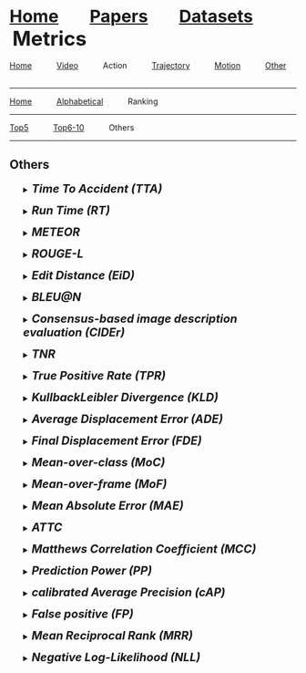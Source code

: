<a name=top></a>
<a name=top></a>
---
<a href=../../../README.md#top><l style="font-size:30px">Home</l></a>&nbsp; &nbsp; &nbsp; &nbsp; &nbsp; &nbsp;<a href=../../../papers/papers.md#top><l style="font-size:30px">Papers</l></a>&nbsp; &nbsp; &nbsp; &nbsp; &nbsp; &nbsp;<a href=../../../datasets/datasets.md#top><l style="font-size:30px">Datasets</l></a>&nbsp; &nbsp; &nbsp; &nbsp; &nbsp; &nbsp;<l style="font-size:35px">Metrics</l>&nbsp; &nbsp; &nbsp; &nbsp; &nbsp; &nbsp;
---
[Home](../../metrics.md#top)&nbsp; &nbsp; &nbsp; &nbsp; &nbsp; &nbsp;[Video](../../video/video_metrics.md#top)&nbsp; &nbsp; &nbsp; &nbsp; &nbsp; &nbsp;Action&nbsp; &nbsp; &nbsp; &nbsp; &nbsp; &nbsp;[Trajectory](../../trajectory/trajectory_metrics.md#top)&nbsp; &nbsp; &nbsp; &nbsp; &nbsp; &nbsp;[Motion](../../motion/motion_metrics.md#top)&nbsp; &nbsp; &nbsp; &nbsp; &nbsp; &nbsp;[Other](../../other/other_metrics.md#top)&nbsp; &nbsp; &nbsp; &nbsp; &nbsp; &nbsp;
___
[Home](../action_metrics.md#top)&nbsp; &nbsp; &nbsp; &nbsp; &nbsp; &nbsp;[Alphabetical](../action_alphabetical/action_alphabetical_metrics.md#top)&nbsp; &nbsp; &nbsp; &nbsp; &nbsp; &nbsp;Ranking&nbsp; &nbsp; &nbsp; &nbsp; &nbsp; &nbsp;
___
[Top5](action_Top5_metrics.md#top)&nbsp; &nbsp; &nbsp; &nbsp; &nbsp; &nbsp;[Top6-10](action_Top6-10_metrics.md#top)&nbsp; &nbsp; &nbsp; &nbsp; &nbsp; &nbsp;Others&nbsp; &nbsp; &nbsp; &nbsp; &nbsp; &nbsp;
___
<h2>Others</h2> 
<ul><a name=tta></a>
<details close>
<summary><em><l style="font-size:20px"><strong>Time To Accident (TTA)</strong></l>
</em></summary>
<ul>
<details close>
<summary><strong><em>Bao et al., "DRIVE: Deep Reinforced Accident Anticipation With Visual Explanation", ICCV, 2021.</em></strong> <a href=https://openaccess.thecvf.com/content/ICCV2021/papers/Bao_DRIVE_Deep_Reinforced_Accident_Anticipation_With_Visual_Explanation_ICCV_2021_paper.pdf>paper</a> <a href=https://arxiv.org/pdf/2107.10189.pdf>arxiv</a> <a href=https://github.com/Cogito2012/DRIVE>code</a></summary>
<ul>
<em>Datasets</em>
<ul>
<li><a href="../../../datasets/alphabetical/a-d_alphabetical_datasets.md#dad">DAD</a></li>
<li><a href="../../../datasets/alphabetical/a-d_alphabetical_datasets.md#dada-2000">DADA-2000</a></li>
</ul>
<em>Metrics</em>
<ul>
<li><a href="../../metrics/action/action_alphabetical/action_a-d_metrics.md#auc">AUC</a></li>
<li><a href="../../metrics/action/action_alphabetical/action_j-z_metrics.md#tta">TTA</a></li>
</ul>
<details close>
<summary><em>Bibtex</em></summary>
<pre>
@InProceedings{Bao_2021_ICCV,
    author = "Bao, Wentao and Yu, Qi and Kong, Yu",
    title = "{DRIVE}: Deep Reinforced Accident Anticipation With Visual Explanation",
    booktitle = "ICCV",
    year = "2021"
}
</pre>
</details>

</ul>
</details>
<details close>
<summary><strong><em>Wang et al., "A Learning-Based Prediction Model For Baby Accidents", ICIP, 2019.</em></strong> <a href=https://ieeexplore.ieee.org/abstract/document/8803820>paper</a></summary>
<ul>
<em>Datasets</em>
<ul>
<li>Custom</li>

</ul>
<em>Metrics</em>
<ul>
<li><a href="../../metrics/action/action_alphabetical/action_j-z_metrics.md#recall">Recall</a></li>
<li><a href="../../metrics/action/action_alphabetical/action_j-z_metrics.md#precision">Precision</a></li>
<li><a href="../../metrics/action/action_alphabetical/action_a-d_metrics.md#ap">AP</a></li>
<li><a href="../../metrics/action/action_alphabetical/action_j-z_metrics.md#tta">TTA</a></li>
</ul>
<details close>
<summary><em>Bibtex</em></summary>
<pre>
@InProceedings{Wang_2019_ICIP,
    author = "Wang, P. and Lien, S. and Lee, M.",
    booktitle = "ICIP",
    title = "A Learning-Based Prediction Model For Baby Accidents",
    year = "2019"
}
</pre>
</details>

</ul>
</details>
<details close>
<summary><strong><em>Zeng et al., "Agent-Centric Risk Assessment: Accident Anticipation And Risky Region Localization", CVPR, 2017.</em></strong> <a href=https://openaccess.thecvf.com/content_cvpr_2017/papers/Zeng_Agent-Centric_Risk_Assessment_CVPR_2017_paper.pdf>paper</a> <a href=https://arxiv.org/pdf/1705.06560.pdf>arxiv</a></summary>
<ul>
<em>Datasets</em>
<ul>
<li><a href="../../../datasets/alphabetical/a-d_alphabetical_datasets.md#dad">DAD</a></li>
<li><a href="../../../datasets/alphabetical/e-i_alphabetical_datasets.md#epic-fail">Epic-Fail</a></li>
</ul>
<em>Metrics</em>
<ul>
<li><a href="../../metrics/action/action_alphabetical/action_j-z_metrics.md#map">mAP</a></li>
<li><a href="../../metrics/action/action_alphabetical/action_j-z_metrics.md#tta">TTA</a></li>
</ul>
<details close>
<summary><em>Bibtex</em></summary>
<pre>
@InProceedings{Zeng_2017_CVPR,
    author = "Zeng, Kuo-Hao and Chou, Shih-Han and Chan, Fu-Hsiang and Carlos Niebles, Juan and Sun, Min",
    title = "Agent-Centric Risk Assessment: Accident Anticipation And Risky Region Localization",
    booktitle = "CVPR",
    year = "2017"
}
</pre>
</details>

</ul>
</details>
</ul>
</details>

<a name=rt></a>
<details close>
<summary><em><l style="font-size:20px"><strong>Run Time (RT)</strong></l>
</em></summary>
<ul>
<details close>
<summary><strong><em>Girase et al., "Latency Matters: Real-Time Action Forecasting Transformer", CVPR, 2023.</em></strong> <a href=https://openaccess.thecvf.com/content/CVPR2023/papers/Girase_Latency_Matters_Real-Time_Action_Forecasting_Transformer_CVPR_2023_paper.pdf>paper</a> <a href=https://karttikeya.github.io/publication/RAFTformer/>code</a></summary>
<ul>
<em>Datasets</em>
<ul>
<li><a href="../../../datasets/alphabetical/e-i_alphabetical_datasets.md#epic-kitchens">Epic-Kitchens</a></li>
<li><a href="../../../datasets/alphabetical/a-d_alphabetical_datasets.md#50salads">50Salads</a></li>
<li><a href="../../../datasets/alphabetical/a-d_alphabetical_datasets.md#breakfast">Breakfast</a></li>
<li><a href="../../../datasets/alphabetical/e-i_alphabetical_datasets.md#egtea_gaze+">EGTEA Gaze+</a></li>
</ul>
<em>Metrics</em>
<ul>
<li><a href="../../metrics/action/action_alphabetical/action_a-d_metrics.md#accuracy">Accuracy</a></li>
<li><a href="../../metrics/action/action_alphabetical/action_j-z_metrics.md#recall">Recall</a></li>
<li><a href="../../metrics/action/action_alphabetical/action_j-z_metrics.md#rt">RT</a></li>
</ul>
<details close>
<summary><em>Bibtex</em></summary>
<pre>
@InProceedings{Girase_2023_CVPR,
    author = "Girase, Harshayu and Agarwal, Nakul and Choi, Chiho and Mangalam, Karttikeya",
    title = "Latency Matters: Real-Time Action Forecasting Transformer",
    booktitle = "CVPR",
    year = "2023"
}
</pre>
</details>

</ul>
</details>
<details close>
<summary><strong><em>Ito et al., "Anticipating the Start of User Interaction for Service Robot in the Wild", ICRA, 2020.</em></strong> <a href=https://ieeexplore.ieee.org/document/9196548>paper</a></summary>
<ul>
<em>Datasets</em>
<ul>
<li>Custom</li>

</ul>
<em>Metrics</em>
<ul>
<li><a href="../../metrics/action/action_alphabetical/action_a-d_metrics.md#ap">AP</a></li>
<li><a href="../../metrics/action/action_alphabetical/action_j-z_metrics.md#rt">RT</a></li>
</ul>
<details close>
<summary><em>Bibtex</em></summary>
<pre>
@InProceedings{Ito_2020_ICRA,
    author = "Ito, K. and Kong, Q. and Horiguchi, S. and Sumiyoshi, T. and Nagamatsu, K.",
    booktitle = "ICRA",
    title = "Anticipating the Start of User Interaction for Service Robot in the Wild",
    year = "2020"
}
</pre>
</details>

</ul>
</details>
</ul>
</details>

<a name=meteor></a>
<details close>
<summary><em><l style="font-size:20px"><strong>METEOR</strong></l>
</em></summary>
<ul>
<details close>
<summary><strong><em>Hosseinzadeh et al., "Video Captioning of Future Frames", WACV, 2021.</em></strong> <a href=https://openaccess.thecvf.com/content/WACV2021/papers/Hosseinzadeh_Video_Captioning_of_Future_Frames_WACV_2021_paper.pdf>paper</a></summary>
<ul>
<em>Datasets</em>
<ul>
<li><a href="../../../datasets/alphabetical/a-d_alphabetical_datasets.md#activitynet">ActivityNet</a></li>
<li><a href="../../../datasets/alphabetical/j-z_alphabetical_datasets.md#swag">SWAG</a></li>
</ul>
<em>Metrics</em>
<ul>
<li><a href="../../metrics/action/action_alphabetical/action_a-d_metrics.md#cider">CIDEr</a></li>
<li><a href="../../metrics/action/action_alphabetical/action_j-z_metrics.md#rouge-l">ROUGE-L</a></li>
<li><a href="../../metrics/action/action_alphabetical/action_j-z_metrics.md#meteor">METEOR</a></li>
<li><a href="../../metrics/action/action_alphabetical/action_a-d_metrics.md#bleu@n">BLEU@N</a></li>
</ul>
<details close>
<summary><em>Bibtex</em></summary>
<pre>
@InProceedings{Hosseinzadeh_2021_WACV,
    author = "Hosseinzadeh, Mehrdad and Wang, Yang",
    title = "Video Captioning of Future Frames",
    booktitle = "WACV",
    year = "2021"
}
</pre>
</details>

</ul>
</details>
</ul>
</details>

<a name=rouge-l></a>
<details close>
<summary><em><l style="font-size:20px"><strong>ROUGE-L</strong></l>
</em></summary>
<ul>
<details close>
<summary><strong><em>Hosseinzadeh et al., "Video Captioning of Future Frames", WACV, 2021.</em></strong> <a href=https://openaccess.thecvf.com/content/WACV2021/papers/Hosseinzadeh_Video_Captioning_of_Future_Frames_WACV_2021_paper.pdf>paper</a></summary>
<ul>
<em>Datasets</em>
<ul>
<li><a href="../../../datasets/alphabetical/a-d_alphabetical_datasets.md#activitynet">ActivityNet</a></li>
<li><a href="../../../datasets/alphabetical/j-z_alphabetical_datasets.md#swag">SWAG</a></li>
</ul>
<em>Metrics</em>
<ul>
<li><a href="../../metrics/action/action_alphabetical/action_a-d_metrics.md#cider">CIDEr</a></li>
<li><a href="../../metrics/action/action_alphabetical/action_j-z_metrics.md#rouge-l">ROUGE-L</a></li>
<li><a href="../../metrics/action/action_alphabetical/action_j-z_metrics.md#meteor">METEOR</a></li>
<li><a href="../../metrics/action/action_alphabetical/action_a-d_metrics.md#bleu@n">BLEU@N</a></li>
</ul>
<details close>
<summary><em>Bibtex</em></summary>
<pre>
@InProceedings{Hosseinzadeh_2021_WACV,
    author = "Hosseinzadeh, Mehrdad and Wang, Yang",
    title = "Video Captioning of Future Frames",
    booktitle = "WACV",
    year = "2021"
}
</pre>
</details>

</ul>
</details>
</ul>
</details>

<a name=eid></a>
<details close>
<summary><em><l style="font-size:20px"><strong>Edit Distance (EiD)</strong></l>
</em></summary>
<ul>
<details close>
<summary><strong><em>Mascaro et al., "Intention-Conditioned Long-Term Human Egocentric Action Anticipation", WACV, 2023.</em></strong> <a href=https://openaccess.thecvf.com/content/WACV2023/papers/Mascaro_Intention-Conditioned_Long-Term_Human_Egocentric_Action_Anticipation_WACV_2023_paper.pdf>paper</a></summary>
<ul>
<em>Datasets</em>
<ul>
<li><a href="../../../datasets/alphabetical/e-i_alphabetical_datasets.md#human3.6m">Human3.6M</a></li>
<li><a href="../../../datasets/alphabetical/e-i_alphabetical_datasets.md#ego4d">Ego4D</a></li>
</ul>
<em>Metrics</em>
<ul>
<li><a href="../../metrics/action/action_alphabetical/action_e-i_metrics.md#eid">EiD</a></li>
</ul>
<details close>
<summary><em>Bibtex</em></summary>
<pre>
@InProceedings{Mascaro_2023_WACV,
    author = "Mascaro, Esteve Valls and Ahn, Hyemin and Lee, Dongheui",
    title = "Intention-Conditioned Long-Term Human Egocentric Action Anticipation",
    booktitle = "WACV",
    year = "2023"
}
</pre>
</details>

</ul>
</details>
</ul>
</details>

<a name=bleu@n></a>
<details close>
<summary><em><l style="font-size:20px"><strong>BLEU@N</strong></l>
</em></summary>
<ul>
<details close>
<summary><strong><em>Hosseinzadeh et al., "Video Captioning of Future Frames", WACV, 2021.</em></strong> <a href=https://openaccess.thecvf.com/content/WACV2021/papers/Hosseinzadeh_Video_Captioning_of_Future_Frames_WACV_2021_paper.pdf>paper</a></summary>
<ul>
<em>Datasets</em>
<ul>
<li><a href="../../../datasets/alphabetical/a-d_alphabetical_datasets.md#activitynet">ActivityNet</a></li>
<li><a href="../../../datasets/alphabetical/j-z_alphabetical_datasets.md#swag">SWAG</a></li>
</ul>
<em>Metrics</em>
<ul>
<li><a href="../../metrics/action/action_alphabetical/action_a-d_metrics.md#cider">CIDEr</a></li>
<li><a href="../../metrics/action/action_alphabetical/action_j-z_metrics.md#rouge-l">ROUGE-L</a></li>
<li><a href="../../metrics/action/action_alphabetical/action_j-z_metrics.md#meteor">METEOR</a></li>
<li><a href="../../metrics/action/action_alphabetical/action_a-d_metrics.md#bleu@n">BLEU@N</a></li>
</ul>
<details close>
<summary><em>Bibtex</em></summary>
<pre>
@InProceedings{Hosseinzadeh_2021_WACV,
    author = "Hosseinzadeh, Mehrdad and Wang, Yang",
    title = "Video Captioning of Future Frames",
    booktitle = "WACV",
    year = "2021"
}
</pre>
</details>

</ul>
</details>
</ul>
</details>

<a name=cider></a>
<details close>
<summary><em><l style="font-size:20px"><strong>Consensus-based image description evaluation (CIDEr)</strong></l>
</em></summary>
<ul>
<details close>
<summary><strong><em>Hosseinzadeh et al., "Video Captioning of Future Frames", WACV, 2021.</em></strong> <a href=https://openaccess.thecvf.com/content/WACV2021/papers/Hosseinzadeh_Video_Captioning_of_Future_Frames_WACV_2021_paper.pdf>paper</a></summary>
<ul>
<em>Datasets</em>
<ul>
<li><a href="../../../datasets/alphabetical/a-d_alphabetical_datasets.md#activitynet">ActivityNet</a></li>
<li><a href="../../../datasets/alphabetical/j-z_alphabetical_datasets.md#swag">SWAG</a></li>
</ul>
<em>Metrics</em>
<ul>
<li><a href="../../metrics/action/action_alphabetical/action_a-d_metrics.md#cider">CIDEr</a></li>
<li><a href="../../metrics/action/action_alphabetical/action_j-z_metrics.md#rouge-l">ROUGE-L</a></li>
<li><a href="../../metrics/action/action_alphabetical/action_j-z_metrics.md#meteor">METEOR</a></li>
<li><a href="../../metrics/action/action_alphabetical/action_a-d_metrics.md#bleu@n">BLEU@N</a></li>
</ul>
<details close>
<summary><em>Bibtex</em></summary>
<pre>
@InProceedings{Hosseinzadeh_2021_WACV,
    author = "Hosseinzadeh, Mehrdad and Wang, Yang",
    title = "Video Captioning of Future Frames",
    booktitle = "WACV",
    year = "2021"
}
</pre>
</details>

</ul>
</details>
</ul>
</details>

<a name=tnr></a>
<details close>
<summary><em><l style="font-size:20px"><strong>TNR</strong></l>
</em></summary>
<ul>
<details close>
<summary><strong><em>Volz et al., "Feature Relevance Estimation For Learning Pedestrian Behavior At Crosswalks", ITSC, 2015.</em></strong> <a href=https://ieeexplore.ieee.org/document/7313236>paper</a></summary>
<ul>
<em>Datasets</em>
<ul>
<li>Custom</li>

</ul>
<em>Metrics</em>
<ul>
<li><a href="../../metrics/action/action_alphabetical/action_a-d_metrics.md#accuracy">Accuracy</a></li>
<li><a href="../../metrics/action/action_alphabetical/action_j-z_metrics.md#tnr">TNR</a></li>
<li><a href="../../metrics/action/action_alphabetical/action_j-z_metrics.md#tpr">TPR</a></li>
</ul>
<details close>
<summary><em>Bibtex</em></summary>
<pre>
@InProceedings{Volz_2015_ITSC,
    author = "Volz, Benjamin and Mielenz, Holger and Agamennoni, Gabriel and Siegwart, Roland",
    title = "Feature Relevance Estimation For Learning Pedestrian Behavior At Crosswalks",
    booktitle = "ITSC",
    year = "2015"
}
</pre>
</details>

</ul>
</details>
</ul>
</details>

<a name=tpr></a>
<details close>
<summary><em><l style="font-size:20px"><strong>True Positive Rate (TPR)</strong></l>
</em></summary>
<ul>
<details close>
<summary><strong><em>Volz et al., "Feature Relevance Estimation For Learning Pedestrian Behavior At Crosswalks", ITSC, 2015.</em></strong> <a href=https://ieeexplore.ieee.org/document/7313236>paper</a></summary>
<ul>
<em>Datasets</em>
<ul>
<li>Custom</li>

</ul>
<em>Metrics</em>
<ul>
<li><a href="../../metrics/action/action_alphabetical/action_a-d_metrics.md#accuracy">Accuracy</a></li>
<li><a href="../../metrics/action/action_alphabetical/action_j-z_metrics.md#tnr">TNR</a></li>
<li><a href="../../metrics/action/action_alphabetical/action_j-z_metrics.md#tpr">TPR</a></li>
</ul>
<details close>
<summary><em>Bibtex</em></summary>
<pre>
@InProceedings{Volz_2015_ITSC,
    author = "Volz, Benjamin and Mielenz, Holger and Agamennoni, Gabriel and Siegwart, Roland",
    title = "Feature Relevance Estimation For Learning Pedestrian Behavior At Crosswalks",
    booktitle = "ITSC",
    year = "2015"
}
</pre>
</details>

</ul>
</details>
</ul>
</details>

<a name=kld></a>
<details close>
<summary><em><l style="font-size:20px"><strong>KullbackLeibler Divergence (KLD)</strong></l>
</em></summary>
<ul>
<details close>
<summary><strong><em>Liu et al., "Forecasting Human Object Interaction: Joint Prediction of Motor Attention and Actions in First Person Video", ECCV, 2020.</em></strong> <a href=https://www.ecva.net/papers/eccv_2020/papers_ECCV/papers/123460681.pdf>paper</a> <a href=https://arxiv.org/pdf/1911.10967.pdf>arxiv</a> <a href=https://github.com/2020aptx4869lm/Forecasting-Human-Object-Interaction-in-FPV>code</a></summary>
<ul>
<em>Datasets</em>
<ul>
<li><a href="../../../datasets/alphabetical/e-i_alphabetical_datasets.md#epic-kitchens">Epic-Kitchens</a></li>
<li><a href="../../../datasets/alphabetical/e-i_alphabetical_datasets.md#egtea_gaze+">EGTEA Gaze+</a></li>
</ul>
<em>Metrics</em>
<ul>
<li><a href="../../metrics/action/action_alphabetical/action_a-d_metrics.md#accuracy">Accuracy</a></li>
<li><a href="../../metrics/action/action_alphabetical/action_j-z_metrics.md#recall">Recall</a></li>
<li><a href="../../metrics/action/action_alphabetical/action_j-z_metrics.md#precision">Precision</a></li>
<li><a href="../../metrics/action/action_alphabetical/action_e-i_metrics.md#f1">F1</a></li>
<li><a href="../../metrics/action/action_alphabetical/action_e-i_metrics.md#fde">FDE</a></li>
<li><a href="../../metrics/action/action_alphabetical/action_a-d_metrics.md#ade">ADE</a></li>
<li><a href="../../metrics/action/action_alphabetical/action_j-z_metrics.md#kld">KLD</a></li>
</ul>
<details close>
<summary><em>Bibtex</em></summary>
<pre>
@InProceedings{Liu_2020_ECCV,
    author = "Liu, Miao and Tang, Siyu and Li, Yin and Rehg, James",
    title = "Forecasting Human Object Interaction: Joint Prediction of Motor Attention and Actions in First Person Video",
    booktitle = "ECCV",
    year = "2020"
}
</pre>
</details>

</ul>
</details>
</ul>
</details>

<a name=ade></a>
<details close>
<summary><em><l style="font-size:20px"><strong>Average Displacement Error (ADE)</strong></l>
</em></summary>
<ul>
<details close>
<summary><strong><em>Liu et al., "Forecasting Human Object Interaction: Joint Prediction of Motor Attention and Actions in First Person Video", ECCV, 2020.</em></strong> <a href=https://www.ecva.net/papers/eccv_2020/papers_ECCV/papers/123460681.pdf>paper</a> <a href=https://arxiv.org/pdf/1911.10967.pdf>arxiv</a> <a href=https://github.com/2020aptx4869lm/Forecasting-Human-Object-Interaction-in-FPV>code</a></summary>
<ul>
<em>Datasets</em>
<ul>
<li><a href="../../../datasets/alphabetical/e-i_alphabetical_datasets.md#epic-kitchens">Epic-Kitchens</a></li>
<li><a href="../../../datasets/alphabetical/e-i_alphabetical_datasets.md#egtea_gaze+">EGTEA Gaze+</a></li>
</ul>
<em>Metrics</em>
<ul>
<li><a href="../../metrics/action/action_alphabetical/action_a-d_metrics.md#accuracy">Accuracy</a></li>
<li><a href="../../metrics/action/action_alphabetical/action_j-z_metrics.md#recall">Recall</a></li>
<li><a href="../../metrics/action/action_alphabetical/action_j-z_metrics.md#precision">Precision</a></li>
<li><a href="../../metrics/action/action_alphabetical/action_e-i_metrics.md#f1">F1</a></li>
<li><a href="../../metrics/action/action_alphabetical/action_e-i_metrics.md#fde">FDE</a></li>
<li><a href="../../metrics/action/action_alphabetical/action_a-d_metrics.md#ade">ADE</a></li>
<li><a href="../../metrics/action/action_alphabetical/action_j-z_metrics.md#kld">KLD</a></li>
</ul>
<details close>
<summary><em>Bibtex</em></summary>
<pre>
@InProceedings{Liu_2020_ECCV,
    author = "Liu, Miao and Tang, Siyu and Li, Yin and Rehg, James",
    title = "Forecasting Human Object Interaction: Joint Prediction of Motor Attention and Actions in First Person Video",
    booktitle = "ECCV",
    year = "2020"
}
</pre>
</details>

</ul>
</details>
</ul>
</details>

<a name=fde></a>
<details close>
<summary><em><l style="font-size:20px"><strong>Final Displacement Error (FDE)</strong></l>
</em></summary>
<ul>
<details close>
<summary><strong><em>Liu et al., "Forecasting Human Object Interaction: Joint Prediction of Motor Attention and Actions in First Person Video", ECCV, 2020.</em></strong> <a href=https://www.ecva.net/papers/eccv_2020/papers_ECCV/papers/123460681.pdf>paper</a> <a href=https://arxiv.org/pdf/1911.10967.pdf>arxiv</a> <a href=https://github.com/2020aptx4869lm/Forecasting-Human-Object-Interaction-in-FPV>code</a></summary>
<ul>
<em>Datasets</em>
<ul>
<li><a href="../../../datasets/alphabetical/e-i_alphabetical_datasets.md#epic-kitchens">Epic-Kitchens</a></li>
<li><a href="../../../datasets/alphabetical/e-i_alphabetical_datasets.md#egtea_gaze+">EGTEA Gaze+</a></li>
</ul>
<em>Metrics</em>
<ul>
<li><a href="../../metrics/action/action_alphabetical/action_a-d_metrics.md#accuracy">Accuracy</a></li>
<li><a href="../../metrics/action/action_alphabetical/action_j-z_metrics.md#recall">Recall</a></li>
<li><a href="../../metrics/action/action_alphabetical/action_j-z_metrics.md#precision">Precision</a></li>
<li><a href="../../metrics/action/action_alphabetical/action_e-i_metrics.md#f1">F1</a></li>
<li><a href="../../metrics/action/action_alphabetical/action_e-i_metrics.md#fde">FDE</a></li>
<li><a href="../../metrics/action/action_alphabetical/action_a-d_metrics.md#ade">ADE</a></li>
<li><a href="../../metrics/action/action_alphabetical/action_j-z_metrics.md#kld">KLD</a></li>
</ul>
<details close>
<summary><em>Bibtex</em></summary>
<pre>
@InProceedings{Liu_2020_ECCV,
    author = "Liu, Miao and Tang, Siyu and Li, Yin and Rehg, James",
    title = "Forecasting Human Object Interaction: Joint Prediction of Motor Attention and Actions in First Person Video",
    booktitle = "ECCV",
    year = "2020"
}
</pre>
</details>

</ul>
</details>
</ul>
</details>

<a name=moc></a>
<details close>
<summary><em><l style="font-size:20px"><strong>Mean-over-class (MoC)</strong></l>
</em></summary>
<ul>
<details close>
<summary><strong><em>Morais et al., "Learning to Abstract and Predict Human Actions", BMVC, 2020.</em></strong> <a href=https://www.bmvc2020-conference.com/assets/papers/0979.pdf>paper</a> <a href=https://arxiv.org/pdf/2008.09234.pdf>arxiv</a> <a href=https://github.com/RomeroBarata/hierarchical_action_prediction>code</a></summary>
<ul>
<em>Datasets</em>
<ul>
<li><a href="../../../datasets/alphabetical/a-d_alphabetical_datasets.md#breakfast">Breakfast</a></li>
</ul>
<em>Metrics</em>
<ul>
<li><a href="../../metrics/action/action_alphabetical/action_j-z_metrics.md#mof">MoF</a></li>
<li><a href="../../metrics/action/action_alphabetical/action_j-z_metrics.md#moc">MoC</a></li>
</ul>
<details close>
<summary><em>Bibtex</em></summary>
<pre>
@InProceedings{Morais_2020_BMVC,
    author = "Morais, Romero and Le, Vuong and Tran, Truyen and Venkatesh, Svetha",
    title = "Learning to Abstract and Predict Human Actions",
    booktitle = "BMVC",
    year = "2020"
}
</pre>
</details>

</ul>
</details>
</ul>
</details>

<a name=mof></a>
<details close>
<summary><em><l style="font-size:20px"><strong>Mean-over-frame (MoF)</strong></l>
</em></summary>
<ul>
<details close>
<summary><strong><em>Morais et al., "Learning to Abstract and Predict Human Actions", BMVC, 2020.</em></strong> <a href=https://www.bmvc2020-conference.com/assets/papers/0979.pdf>paper</a> <a href=https://arxiv.org/pdf/2008.09234.pdf>arxiv</a> <a href=https://github.com/RomeroBarata/hierarchical_action_prediction>code</a></summary>
<ul>
<em>Datasets</em>
<ul>
<li><a href="../../../datasets/alphabetical/a-d_alphabetical_datasets.md#breakfast">Breakfast</a></li>
</ul>
<em>Metrics</em>
<ul>
<li><a href="../../metrics/action/action_alphabetical/action_j-z_metrics.md#mof">MoF</a></li>
<li><a href="../../metrics/action/action_alphabetical/action_j-z_metrics.md#moc">MoC</a></li>
</ul>
<details close>
<summary><em>Bibtex</em></summary>
<pre>
@InProceedings{Morais_2020_BMVC,
    author = "Morais, Romero and Le, Vuong and Tran, Truyen and Venkatesh, Svetha",
    title = "Learning to Abstract and Predict Human Actions",
    booktitle = "BMVC",
    year = "2020"
}
</pre>
</details>

</ul>
</details>
</ul>
</details>

<a name=mae></a>
<details close>
<summary><em><l style="font-size:20px"><strong>Mean Absolute Error (MAE)</strong></l>
</em></summary>
<ul>
<details close>
<summary><strong><em>Manglik et al., "Forecasting Time-To-Collision From Monocular Video: Feasibility, Dataset, And Challenges", IROS, 2019.</em></strong> <a href=https://ieeexplore.ieee.org/document/8967730>paper</a> <a href=https://arxiv.org/pdf/1903.09102.pdf>arxiv</a> <a href=https://github.com/aashi7/NearCollision>code</a></summary>
<ul>
<em>Datasets</em>
<ul>
<li><a href="../../../datasets/alphabetical/j-z_alphabetical_datasets.md#luggage">Luggage</a></li>
</ul>
<em>Metrics</em>
<ul>
<li><a href="../../metrics/action/action_alphabetical/action_j-z_metrics.md#mae">MAE</a></li>
</ul>
<details close>
<summary><em>Bibtex</em></summary>
<pre>
@InProceedings{Manglik_2019_IROS,
    author = "Manglik, Aashi and Weng, Xinshuo and Ohn-Bar, Eshed and Kitani, Kris M",
    booktitle = "IROS",
    title = "Forecasting Time-To-Collision From Monocular Video: Feasibility, Dataset, And Challenges",
    year = "2019"
}
</pre>
</details>

</ul>
</details>
</ul>
</details>

<a name=attc></a>
<details close>
<summary><em><l style="font-size:20px"><strong>ATTC</strong></l>
</em></summary>
<ul>
<details close>
<summary><strong><em>Suzuki et al., "Anticipating Traffic Accidents With Adaptive Loss And Large-Scale Incident Db", CVPR, 2018.</em></strong> <a href=https://openaccess.thecvf.com/content_cvpr_2018/CameraReady/0494.pdf>paper</a> <a href=https://arxiv.org/pdf/1804.02675.pdf>arxiv</a></summary>
<ul>
<em>Datasets</em>
<ul>
<li><a href="../../../datasets/alphabetical/a-d_alphabetical_datasets.md#dad">DAD</a></li>
</ul>
<em>Metrics</em>
<ul>
<li><a href="../../metrics/action/action_alphabetical/action_a-d_metrics.md#accuracy">Accuracy</a></li>
<li><a href="../../metrics/action/action_alphabetical/action_j-z_metrics.md#recall">Recall</a></li>
<li><a href="../../metrics/action/action_alphabetical/action_j-z_metrics.md#precision">Precision</a></li>
<li><a href="../../metrics/action/action_alphabetical/action_e-i_metrics.md#f1">F1</a></li>
<li><a href="../../metrics/action/action_alphabetical/action_j-z_metrics.md#map">mAP</a></li>
<li><a href="../../metrics/action/action_alphabetical/action_a-d_metrics.md#attc">ATTC</a></li>
</ul>
<details close>
<summary><em>Bibtex</em></summary>
<pre>
@InProceedings{Suzuki_2018_CVPR,
    author = "Suzuki, Tomoyuki and Kataoka, Hirokatsu and Aoki, Yoshimitsu and Satoh, Yutaka",
    title = "Anticipating Traffic Accidents With Adaptive Loss And Large-Scale Incident Db",
    booktitle = "CVPR",
    year = "2018"
}
</pre>
</details>

</ul>
</details>
</ul>
</details>

<a name=mcc></a>
<details close>
<summary><em><l style="font-size:20px"><strong>Matthews Correlation Coefficient (MCC)</strong></l>
</em></summary>
<ul>
<details close>
<summary><strong><em>Strickland et al., "Deep Predictive Models For Collision Risk Assessment In Autonomous Driving", ICRA, 2018.</em></strong> <a href=https://ieeexplore.ieee.org/abstract/document/8461160>paper</a> <a href=https://arxiv.org/pdf/1711.10453.pdf>arxiv</a></summary>
<ul>
<em>Datasets</em>
<ul>
<li>Custom</li>

</ul>
<em>Metrics</em>
<ul>
<li><a href="../../metrics/action/action_alphabetical/action_a-d_metrics.md#accuracy">Accuracy</a></li>
<li><a href="../../metrics/action/action_alphabetical/action_j-z_metrics.md#mcc">MCC</a></li>
</ul>
<details close>
<summary><em>Bibtex</em></summary>
<pre>
@InProceedings{Strickland_2018_ICRA,
    author = "Strickland, M. and Fainekos, G. and Amor, H. B.",
    booktitle = "ICRA",
    title = "Deep Predictive Models For Collision Risk Assessment In Autonomous Driving",
    year = "2018"
}
</pre>
</details>

</ul>
</details>
</ul>
</details>

<a name=pp></a>
<details close>
<summary><em><l style="font-size:20px"><strong>Prediction Power (PP)</strong></l>
</em></summary>
<ul>
<details close>
<summary><strong><em>Ziaeetabar et al., "Prediction Of Manipulation Action Classes Using Semantic Spatial Reasoning", IROS, 2018.</em></strong> <a href=https://ieeexplore.ieee.org/document/8593717>paper</a></summary>
<ul>
<em>Datasets</em>
<ul>
<li><a href="../../../datasets/alphabetical/j-z_alphabetical_datasets.md#maniac">MANIAC</a></li>
</ul>
<em>Metrics</em>
<ul>
<li><a href="../../metrics/action/action_alphabetical/action_j-z_metrics.md#pp">PP</a></li>
</ul>
<details close>
<summary><em>Bibtex</em></summary>
<pre>
@InProceedings{Ziaeetabar_2018_IROS,
    author = "Ziaeetabar, F. and Kulvicius, T. and Tamosiunaite, M. and Wörgötter, F.",
    booktitle = "IROS",
    title = "Prediction Of Manipulation Action Classes Using Semantic Spatial Reasoning",
    year = "2018"
}
</pre>
</details>

</ul>
</details>
</ul>
</details>

<a name=cap></a>
<details close>
<summary><em><l style="font-size:20px"><strong>calibrated Average Precision (cAP)</strong></l>
</em></summary>
<ul>
<details close>
<summary><strong><em>Gao et al., "RED: Reinforced Encoder-Decoder Networks For Action Anticipation", BMVC, 2017.</em></strong> <a href=http://www.bmva.org/bmvc/2017/papers/paper092/paper092.pdf>paper</a> <a href=https://arxiv.org/pdf/1707.04818.pdf>arxiv</a></summary>
<ul>
<em>Datasets</em>
<ul>
<li><a href="../../../datasets/alphabetical/j-z_alphabetical_datasets.md#tv_human_interaction">TV Human Interaction</a></li>
<li><a href="../../../datasets/alphabetical/j-z_alphabetical_datasets.md#thumos">THUMOS</a></li>
<li><a href="../../../datasets/alphabetical/j-z_alphabetical_datasets.md#tv_series">TV Series</a></li>
</ul>
<em>Metrics</em>
<ul>
<li><a href="../../metrics/action/action_alphabetical/action_j-z_metrics.md#map">mAP</a></li>
<li><a href="../../metrics/action/action_alphabetical/action_a-d_metrics.md#cap">cAP</a></li>
</ul>
<details close>
<summary><em>Bibtex</em></summary>
<pre>
@InProceedings{Gao_2017_BMVC,
    author = "Gao, Jiyang and Yang, Zhenheng and Nevatia, Ram",
    title = "{RED}: Reinforced Encoder-Decoder Networks For Action Anticipation",
    year = "2017",
    booktitle = "BMVC"
}
</pre>
</details>

</ul>
</details>
</ul>
</details>

<a name=fp></a>
<details close>
<summary><em><l style="font-size:20px"><strong>False positive (FP)</strong></l>
</em></summary>
<ul>
<details close>
<summary><strong><em>Jain et al., "Car That Knows Before You Do: Anticipating Maneuvers Via Learning Temporal Driving Models", ICCV, 2015.</em></strong> <a href=https://www.cv-foundation.org/openaccess/content_iccv_2015/papers/Jain_Car_That_Knows_ICCV_2015_paper.pdf>paper</a> <a href=https://arxiv.org/pdf/1504.02789.pdf>arxiv</a></summary>
<ul>
<em>Datasets</em>
<ul>
<li><a href="../../../datasets/alphabetical/a-d_alphabetical_datasets.md#brain4cars">Brain4Cars</a></li>
</ul>
<em>Metrics</em>
<ul>
<li><a href="../../metrics/action/action_alphabetical/action_j-z_metrics.md#recall">Recall</a></li>
<li><a href="../../metrics/action/action_alphabetical/action_j-z_metrics.md#precision">Precision</a></li>
<li><a href="../../metrics/action/action_alphabetical/action_j-z_metrics.md#ttm">TTM</a></li>
<li><a href="../../metrics/action/action_alphabetical/action_e-i_metrics.md#fp">FP</a></li>
</ul>
<details close>
<summary><em>Bibtex</em></summary>
<pre>
@InProceedings{Jain_2015_ICCV,
    author = "Jain, Ashesh and Koppula, Hema S. and Raghavan, Bharad and Soh, Shane and Saxena, Ashutosh",
    title = "Car That Knows Before You Do: Anticipating Maneuvers Via Learning Temporal Driving Models",
    booktitle = "ICCV",
    year = "2015"
}
</pre>
</details>

</ul>
</details>
</ul>
</details>

<a name=mrr></a>
<details close>
<summary><em><l style="font-size:20px"><strong>Mean Reciprocal Rank (MRR)</strong></l>
</em></summary>
<ul>
<details close>
<summary><strong><em>Xu et al., "Activity Auto-Completion: Predicting Human Activities From Partial Videos", ICCV, 2015.</em></strong> <a href=https://openaccess.thecvf.com/content_iccv_2015/papers/Xu_Activity_Auto-Completion_Predicting_ICCV_2015_paper.pdf>paper</a></summary>
<ul>
<em>Datasets</em>
<ul>
<li><a href="../../../datasets/alphabetical/j-z_alphabetical_datasets.md#uti">UTI</a></li>
</ul>
<em>Metrics</em>
<ul>
<li><a href="../../metrics/action/action_alphabetical/action_a-d_metrics.md#accuracy">Accuracy</a></li>
<li><a href="../../metrics/action/action_alphabetical/action_j-z_metrics.md#mrr">MRR</a></li>
</ul>
<details close>
<summary><em>Bibtex</em></summary>
<pre>
@InProceedings{Xu_2015_ICCV,
    author = "Xu, Zhen and Qing, Laiyun and Miao, Jun",
    title = "Activity Auto-Completion: Predicting Human Activities From Partial Videos",
    booktitle = "ICCV",
    year = "2015"
}
</pre>
</details>

</ul>
</details>
</ul>
</details>

<a name=nll></a>
<details close>
<summary><em><l style="font-size:20px"><strong>Negative Log-Likelihood (NLL)</strong></l>
</em></summary>
<ul>
<details close>
<summary><strong><em>Ke et al., "Future Moment Assessment for Action Query", WACV, 2021.</em></strong> <a href=https://openaccess.thecvf.com/content/WACV2021/papers/Ke_Future_Moment_Assessment_for_Action_Query_WACV_2021_paper.pdf>paper</a></summary>
<ul>
<em>Datasets</em>
<ul>
<li><a href="../../../datasets/alphabetical/e-i_alphabetical_datasets.md#epic-kitchens">Epic-Kitchens</a></li>
<li><a href="../../../datasets/alphabetical/a-d_alphabetical_datasets.md#50salads">50Salads</a></li>
</ul>
<em>Metrics</em>
<ul>
<li><a href="../../metrics/action/action_alphabetical/action_a-d_metrics.md#accuracy">Accuracy</a></li>
<li><a href="../../metrics/action/action_alphabetical/action_a-d_metrics.md#auc">AUC</a></li>
<li><a href="../../metrics/action/action_alphabetical/action_j-z_metrics.md#rmse">RMSE</a></li>
<li><a href="../../metrics/action/action_alphabetical/action_j-z_metrics.md#nll">NLL</a></li>
</ul>
<details close>
<summary><em>Bibtex</em></summary>
<pre>
@InProceedings{Ke_2021_WACV,
    author = "Ke, Qiuhong and Fritz, Mario and Schiele, Bernt",
    title = "Future Moment Assessment for Action Query",
    booktitle = "WACV",
    year = "2021"
}
</pre>
</details>

</ul>
</details>
</ul>
</details>

</ul>